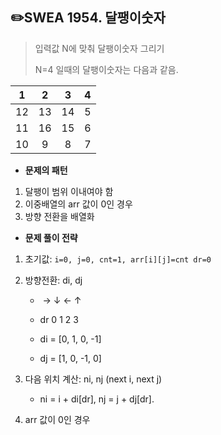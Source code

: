 ## ✏️SWEA 1954. 달팽이숫자

> 입력값 N에 맞춰 달팽이숫자 그리기
>
> N=4 일때의 달팽이숫자는 다음과 같음.

|  1   |  2   |  3   |  4   |
| :--: | :--: | :--: | :--: |
|  12  |  13  |  14  |  5   |
|  11  |  16  |  15  |  6   |
|  10  |  9   |  8   |  7   |



- **문제의 패턴**

1. 달팽이 범위 이내여야 함
2. 이중배열의 arr 값이 0인 경우
3. 방향 전환을 배열화



- **문제 풀이 전략**

1. 초기값: `i=0, j=0, cnt=1, arr[i][j]=cnt dr=0` 

2. 방향전환: di, dj

   - ​       →  ↓  ←  ↑
   - dr    0  1  2   3

   - di = [0, 1, 0, -1]
   - dj = [1, 0, -1, 0]

3. 다음 위치 계산: ni, nj (next i, next j)

   - ni = i + di[dr], nj = j + dj[dr].

4. arr 값이 0인 경우